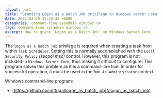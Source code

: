 ```yaml
---
layout: post
title: "Granting Logon as a Batch Job privilege on Windows Server Core"
date: 2021-02-09 18:39:22 +0000
categories: command-line sysadmin windows c#
tags: command-line sysadmin windows c#
excerpt: How to grant 'Logon as a Batch Job' on Windows Server Core
---
```


The `logon as a batch job` privilege is required when creating a task
from within `Task Scheduler`.  Setting this is normally accomplished
with the `Local Security Policy` *(secpol.msc)* control.  However,
this program is not included in `Windows Server Core`, thus making it
difficult to configure.  This program solves this problem as it is a
command-line tool.  In order for successful operation, it must be used
in the `Run As Administrator` context.

Windows command-line program:
* [https://github.com/jftuga/logon_as_batch_job](/logon_as_batch_job)

